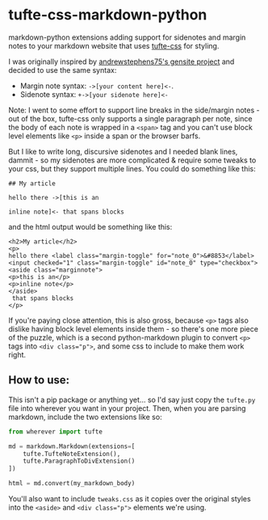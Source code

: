 # tufte-css-markdown-python
markdown-python extensions adding support for sidenotes and margin notes to your markdown website that uses [tufte-css](https://edwardtufte.github.io/tufte-css/) for styling.

I was originally inspired by [andrewstephens75's gensite project](https://github.com/andrewstephens75/gensite/blob/dev/gensite/markdown_extensions/tufte_aside.py) and decided to use the same syntax:
- Margin note syntax: `->[your content here]<-`.
- Sidenote syntax: `+->[your sidenote here]<-`

Note: I went to some effort to support line breaks in the side/margin notes - out of the box, tufte-css only supports a single paragraph per note, since the body of each note is wrapped in a `<span>` tag and you can't use block level elements like `<p>` inside a span or the browser barfs.

But I like to write long, discursive sidenotes and I needed blank lines, dammit - so my sidenotes are more complicated & require some tweaks to your css, but they support multiple lines. You could do something like this:

```
## My article

hello there ->[this is an

inline note]<- that spans blocks
```

and the html output would be something like this:

```
<h2>My article</h2>
<p>
hello there <label class="margin-toggle" for="note_0">&#8853</label>
<input checked="1" class="margin-toggle" id="note_0" type="checkbox">
<aside class="marginnote">
<p>this is an</p>
<p>inline note</p>
</aside>
 that spans blocks
</p>
```

If you're paying close attention, this is also gross, because `<p>` tags also dislike having block level elements inside them - so there's one more piece of the puzzle, which is a second python-markdown plugin to convert `<p>` tags into `<div class="p">`, and some css to include to make them work right.

## How to use:

This isn't a pip package or anything yet... so I'd say just copy the `tufte.py` file into wherever you want in your project. Then, when you are parsing markdown, include the two extensions like so:

```python
from wherever import tufte

md = markdown.Markdown(extensions=[
    tufte.TufteNoteExtension(),
    tufte.ParagraphToDivExtension()
])

html = md.convert(my_markdown_body)
```

You'll also want to include `tweaks.css` as it copies over the original styles into the `<aside>` and `<div class="p">` elements we're using.
